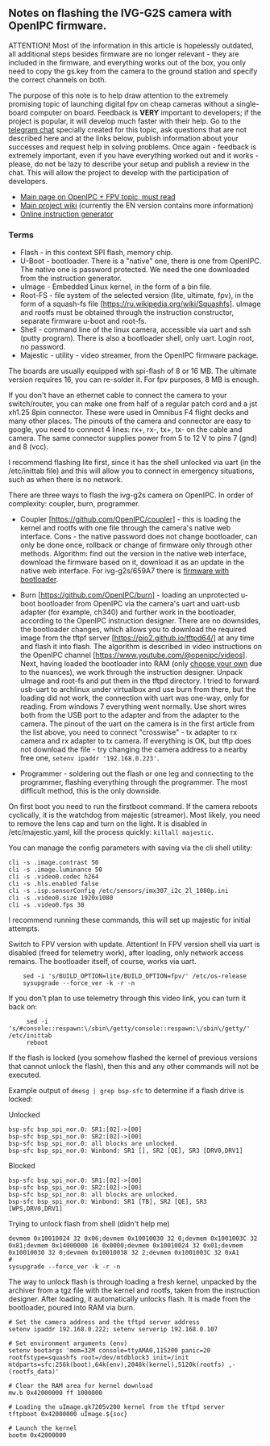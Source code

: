 ## Notes on flashing the IVG-G2S camera with OpenIPC firmware.

ATTENTION! Most of the information in this article is hopelessly outdated, all additional steps besides firmware are no longer relevant - they are included in the firmware, and everything works out of the box, you only need to copy the gs.key from the camera to the ground station and specify the correct channels on both.


The purpose of this note is to help draw attention to the extremely promising topic of launching digital fpv on cheap cameras without a single-board computer on board.
Feedback is **VERY** important to developers; if the project is popular, it will develop much faster with their help.
Go to the [telegram chat](https://t.me/+BMyMoolVOpkzNWUy) specially created for this topic, ask questions that are not described here and at the links below, publish information about your successes and request help in solving problems.
Once again - feedback is extremely important, even if you have everything worked out and it works - please, do not be lazy to describe your setup and publish a review in the chat. This will allow the project to develop with the participation of developers.

* [Main page on OpenIPC + FPV topic, must read](https://github.com/OpenIPC/wiki/blob/master/ru/fpv.md)
* [Main project wiki](https://github.com/OpenIPC/wiki) (currently the EN version contains more information)
* [Online instruction generator](https://openipc.org/supported-hardware/featured)


### Terms

* Flash - in this context SPI flash, memory chip.
* U-Boot - bootloader. There is a "native" one, there is one from OpenIPC. The native one is password protected. We need the one downloaded from the instruction generator.
* uImage - Embedded Linux kernel, in the form of a bin file.
* Root-FS - file system of the selected version (lite, ultimate, fpv), in the form of a squash-fs file [https://ru.wikipedia.org/wiki/Squashfs]. uImage and rootfs must be obtained through the instruction constructor, separate firmware u-boot and root-fs.
* Shell - command line of the linux camera, accessible via uart and ssh (putty program). There is also a bootloader shell, only uart. Login root, no password.
* Majestic - utility - video streamer, from the OpenIPC firmware package.

The boards are usually equipped with spi-flash of 8 or 16 MB. The ultimate version requires 16, you can re-solder it. For fpv purposes, 8 MB is enough.

If you don't have an ethernet cable to connect the camera to your switch/router, you can make one from half of a regular patch cord and a jst xh1.25 8pin connector. These were used in Omnibus F4 flight decks and many other places.
The pinouts of the camera and connector are easy to google, you need to connect 4 lines: rx+, rx-, tx+, tx- on the cable and camera. The same connector supplies power from 5 to 12 V to pins 7 (gnd) and 8 (vcc).

I recommend flashing lite first, since it has the shell unlocked via uart (in the /etc/inittab file) and this will allow you to connect in emergency situations, such as when there is no network.

There are three ways to flash the ivg-g2s camera on OpenIPC. In order of complexity: coupler, burn, programmer.

 - Coupler [https://github.com/OpenIPC/coupler] - this is loading the kernel and rootfs with one file through the camera's native web interface. Cons - the native password does not change
bootloader, can only be done once, rollback or change of firmware only through other methods.
Algorithm: find out the version in the native web interface, download the firmware based on it, download it as an update in the native web interface. For ivg-g2s/659A7 there is [firmware with bootloader](gk7205v200/659A7_OpenIPC_FPV.bin).

 - Burn [https://github.com/OpenIPC/burn] - loading an unprotected u-boot bootloader from OpenIPC via the camera's uart and uart-usb adapter (for example, ch340) and further work in the bootloader, according to the OpenIPC instruction designer.
There are no downsides, the bootloader changes, which allows you to download the required image from the tftpf server [https://pjo2.github.io/tftpd64/] at any time and flash it into flash.
The algorithm is described in video instructions on the OpenIPC channel [https://www.youtube.com/@openipc/videos]. Next, having loaded the bootloader into RAM (only [choose your own](gk7205v200_u-boot-7502v200-for-telemetry.md) due to the nuances), we work through the instruction designer. Unpack uImage and root-fs and put them in the tftpd directory.
I tried to forward usb-uart to archlinux under virtualbox and use burn from there, but the loading did not work, the connection with uart was one-way, only for reading. From windows 7 everything went normally.
Use short wires both from the USB port to the adapter and from the adapter to the camera. The pinout of the uart on the camera is in the first article from the list above, you need to connect "crosswise" - tx adapter to rx camera and rx adapter to tx camera.
If everything is OK, but tftp does not download the file - try changing the camera address to a nearby free one, `setenv ipaddr '192.168.0.223'`.

 - Programmer - soldering out the flash or one leg and connecting to the programmer, flashing everything through the programmer.
The most difficult method, this is the only downside.

On first boot you need to run the firstboot command.
If the camera reboots cyclically, it is the watchdog from majestic (streamer). Most likely, you need to remove the lens cap and turn on the light. It is disabled in /etc/majestic.yaml, kill the process quickly: `killall majestic`.

You can manage the config parameters with saving via the cli shell utility:
```
cli -s .image.contrast 50
cli -s .image.luminance 50
cli -s .video0.codec h264
cli -s .hls.enabled false
cli -s .isp.sensorConfig /etc/sensors/imx307_i2c_2l_1080p.ini
cli -s .video0.size 1920x1080
cli -s .video0.fps 30
```
I recommend running these commands, this will set up majestic for initial attempts.

Switch to FPV version with update. Attention! In FPV version shell via uart is disabled (freed for telemetry work), after loading, only network access remains. The bootloader itself, of course, works via uart.
```
    sed -i 's/BUILD_OPTION=lite/BUILD_OPTION=fpv/' /etc/os-release
    sysupgrade --force_ver -k -r -n
```
If you don't plan to use telemetry through this video link, you can turn it back on:
```
     sed -i 's/#console::respawn:\/sbin\/getty/console::respawn:\/sbin\/getty/' /etc/inittab
     reboot
```
If the flash is locked (you somehow flashed the kernel of previous versions that cannot unlock the flash), then this and any other commands will not be executed.

Example output of `dmesg | grep bsp-sfc` to determine if a flash drive is locked:

Unlocked
```
bsp-sfc bsp_spi_nor.0: SR1:[02]->[00]
bsp-sfc bsp_spi_nor.0: SR2:[02]->[00]
bsp-sfc bsp_spi_nor.0: all blocks are unlocked.
bsp-sfc bsp_spi_nor.0: Winbond: SR1 [], SR2 [QE], SR3 [DRV0,DRV1]
```

Blocked
```
bsp-sfc bsp_spi_nor.0: SR1:[02]->[00]
bsp-sfc bsp_spi_nor.0: SR2:[02]->[00]
bsp-sfc bsp_spi_nor.0: all blocks are unlocked.
bsp-sfc bsp_spi_nor.0: Winbond: SR1 [TB], SR2 [QE], SR3 [WPS,DRV0,DRV1]
```

Trying to unlock flash from shell (didn't help me)
```
devmem 0x10010024 32 0x06;devmem 0x10010030 32 0;devmem 0x1001003C 32 0x81;devmem 0x14000000 16 0x0000;devmem 0x10010024 32 0x01;devmem 0x10010030 32 0;devmem 0x10010038 32 2;devmem 0x1001003C 32 0xA1
#
sysupgrade --force_ver -k -r -n
```

The way to unlock flash is through loading a fresh kernel, unpacked by the archiver from a tgz file with the kernel and rootfs, taken from the instruction designer. After loading, it automatically unlocks flash. It is made from the bootloader, poured into RAM via burn.

```
# Set the camera address and the tftpd server address
setenv ipaddr 192.168.0.222; setenv serverip 192.168.0.107

# Set environment arguments (env)
setenv bootargs 'mem=32M console=ttyAMA0,115200 panic=20 rootfstype=squashfs root=/dev/mtdblock3 init=/init mtdparts=sfc:256k(boot),64k(env),2048k(kernel),5120k(rootfs) ,-(rootfs_data)'

# Clear the RAM area for kernel download
mw.b 0x42000000 ff 1000000

# Loading the uImage.gk7205v200 kernel from the tftpd server
tftpboot 0x42000000 uImage.${soc}

# Launch the kernel
bootm 0x42000000
```